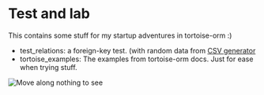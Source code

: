 # Test and lab

This contains some stuff for my startup adventures in tortoise-orm :)

* test_relations: a foreign-key test. (with random data from [CSV generator](https://extendsclass.com/csv-generator.html)
* tortoise_examples: The examples from tortoise-orm docs. Just for ease when trying stuff.

![Move along nothing to see](https://memegenerator.net/img/instances/68155132/move-along-nothing-to-see-here.jpg)
